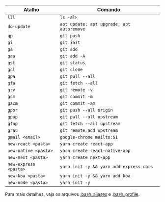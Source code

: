 | Atalho                | Comando                                   |
| --------------------- | ----------------------------------------- |
| `lll`                 | `ls -alF`                                 |
| `do-update`           | `apt update; apt upgrade; apt autoremove` |
| `gp`                  | `git push`                                |
| `gi`                  | `git init`                                |
| `ga`                  | `git add`                                 |
| `gaa`                 | `git add -A`                              |
| `gst`                 | `git status`                              |
| `gcl`                 | `git clone`                               |
| `gpa`                 | `git pull --all`                          |
| `gfa`                 | `git fetch --all`                         |
| `grv`                 | `git remote -v`                           |
| `gcm`                 | `git commit -m`                           |
| `gacm`                | `git commit -am`                          |
| `gpor`                | `git push --all origin`                   |
| `gpup`                | `git pull --all upstream`                 |
| `gfup`                | `git fetch --all upstream`                |
| `grau`                | `git remote add upstream`                 |
| `gmail <email>`       | `google-chrome mailto:$1`                 |
| `new-react <pasta>`   | `yarn create react-app`                   |
| `new-native <pasta>`  | `yarn create react-native-app`            |
| `new-next <pasta>`    | `yarn create next-app`                    |
| `new-express <pasta>` | `yarn init -y && yarn add express cors`   |
| `new-koa <pasta>`     | `yarn init -y && yarn add koa`            |
| `new-node <pasta>`    | `yarn init -y`                            |

Para mais detalhes, veja os arquivos [.bash_aliases](/files/.bash_aliases) e .[bash_profile](/files/.bash_profile).
